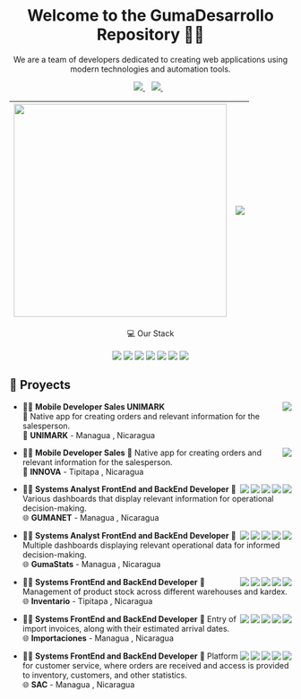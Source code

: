 

<h1 align='center'>
  Welcome to the GumaDesarrollo Repository 👨‍💻
</h1>

<p align='center'>
 We are a team of developers dedicated to creating web applications using modern technologies and automation tools.
</p>




<p align='center'>
  
  <a href="https://www.unimarksa.com" target="_blank">
    <img src="https://img.shields.io/badge/unimarksa-blue?style=for-the-badge&logo=Internet-Explorer&logoColor=white" />        
  </a>&nbsp;&nbsp;
  <a href="https://innovaindustrias.com" target="_blank">
    <img src="https://img.shields.io/badge/innova-blueviolet?style=for-the-badge&logo=Internet-Explorer&logoColor=white" />        
  </a>&nbsp;&nbsp;
  
</p>

<p align='center'>
  


| <a href="#"><img src="https://github-readme-stats.vercel.app/api?username=gumadesarrollo&show_icons=true&count_private=true&theme=dark" width="380"></a> | <a href="#"><img align="center" src="https://github-readme-stats.vercel.app/api/top-langs/?username=gumadesarrollo&layout=compact&theme=dark&hide_border=true"/></a> |
| ------------- | ------------- |

  
</p>



<p align='center'>
  💻 Our Stack<br/><br/>
  <img src="https://img.shields.io/badge/Ubuntu-E95420?style=for-the-badge&logo=ubuntu&logoColor=white" />
  <img src="https://img.shields.io/badge/Docker-2CA5E0?style=for-the-badge&logo=docker&logoColor=white" />
  <img src="https://img.shields.io/badge/kubernetes-326ce5.svg?&style=for-the-badge&logo=kubernetes&logoColor=white" />
  <img src="https://img.shields.io/badge/Laravel-FF2D20?style=for-the-badge&logo=laravel&logoColor=white" />
  <img src="https://img.shields.io/badge/HTML5-E34F26?style=for-the-badge&logo=html5&logoColor=white" />
  <img src="https://img.shields.io/badge/CSS3-1572B6?style=for-the-badge&logo=css3&logoColor=white" />
  <img src="https://img.shields.io/badge/MySQL-005C84?style=for-the-badge&logo=mysql&logoColor=white" />
</p>







## 📃 Proyects

<img align="right" src="https://img.shields.io/badge/Android_Studio-3DDC84?logo=android&logoColor=white" />

- 👨‍💻 **Mobile Developer Sales UNIMARK**\
📝 Native app for creating orders and relevant information for the salesperson.\
📍 **UNIMARK** - Managua , Nicaragua
  
<img align="right" src="https://img.shields.io/badge/Android_Studio-3DDC84?logo=android&logoColor=white" />

- 👨‍💻 **Mobile Developer Sales**
📝 Native app for creating orders and relevant information for the salesperson.\
📍 **INNOVA** - Tipitapa , Nicaragua


<img align="right" src="https://img.shields.io/badge/SQL%20Server-CC2927?logo=microsoft-sql-server&logoColor=white" />
<img align="right" src="https://img.shields.io/badge/Laravel-FF2D20?logo=laravel&logoColor=white" />
<img align="right" src="https://img.shields.io/badge/html5-E34F26?logo=html5&logoColor=white" />
<img align="right" src="https://img.shields.io/badge/css3-1572B6?logo=css3&logoColor=white" />
<img align="right" src="https://img.shields.io/badge/bootstrap-563D7C?logo=bootstrap&logoColor=white" />

- 👨‍💻 **Systems Analyst FrontEnd and BackEnd Developer**
📝 Various dashboards that display relevant information for operational decision-making.\
🌐  **GUMANET** - Managua , Nicaragua

<img align="right" src="https://img.shields.io/badge/SQL%20Server-CC2927?logo=microsoft-sql-server&logoColor=white" />
<img align="right" src="https://img.shields.io/badge/Laravel-FF2D20?logo=laravel&logoColor=white" />
<img align="right" src="https://img.shields.io/badge/html5-E34F26?logo=html5&logoColor=white" />
<img align="right" src="https://img.shields.io/badge/css3-1572B6?logo=css3&logoColor=white" />
<img align="right" src="https://img.shields.io/badge/bootstrap-563D7C?logo=bootstrap&logoColor=white" />

- 👨‍💻 **Systems Analyst FrontEnd and BackEnd Developer**
📝 Multiple dashboards displaying relevant operational data for informed decision-making.\
🌐  **GumaStats** - Managua , Nicaragua

<img align="right" src="https://img.shields.io/badge/SQL%20Server-CC2927?logo=microsoft-sql-server&logoColor=white" />
<img align="right" src="https://img.shields.io/badge/Laravel-FF2D20?logo=laravel&logoColor=white" />
<img align="right" src="https://img.shields.io/badge/html5-E34F26?logo=html5&logoColor=white" />
<img align="right" src="https://img.shields.io/badge/css3-1572B6?logo=css3&logoColor=white" />
<img align="right" src="https://img.shields.io/badge/bootstrap-563D7C?logo=bootstrap&logoColor=white" />

- 👨‍💻 **Systems FrontEnd and BackEnd Developer**
📝 Management of product stock across different warehouses and kardex.\
🌐  **Inventario** - Tipitapa , Nicaragua

<img align="right" src="https://img.shields.io/badge/SQL%20Server-CC2927?logo=microsoft-sql-server&logoColor=white" />
<img align="right" src="https://img.shields.io/badge/Laravel-FF2D20?logo=laravel&logoColor=white" />
<img align="right" src="https://img.shields.io/badge/html5-E34F26?logo=html5&logoColor=white" />
<img align="right" src="https://img.shields.io/badge/css3-1572B6?logo=css3&logoColor=white" />
<img align="right" src="https://img.shields.io/badge/bootstrap-563D7C?logo=bootstrap&logoColor=white" />

- 👨‍💻 **Systems FrontEnd and BackEnd Developer**
📝 Entry of import invoices, along with their estimated arrival dates.\
🌐  **Importaciones** - Managua , Nicaragua

<img align="right" src="https://img.shields.io/badge/SQL%20Server-CC2927?logo=microsoft-sql-server&logoColor=white" />
<img align="right" src="https://img.shields.io/badge/Laravel-FF2D20?logo=laravel&logoColor=white" />
<img align="right" src="https://img.shields.io/badge/html5-E34F26?logo=html5&logoColor=white" />
<img align="right" src="https://img.shields.io/badge/css3-1572B6?logo=css3&logoColor=white" />
<img align="right" src="https://img.shields.io/badge/bootstrap-563D7C?logo=bootstrap&logoColor=white" />

- 👨‍💻 **Systems FrontEnd and BackEnd Developer**
📝 Platform for customer service, where orders are received and access is provided to inventory, customers, and other statistics.\
🌐  **SAC** - Managua , Nicaragua

